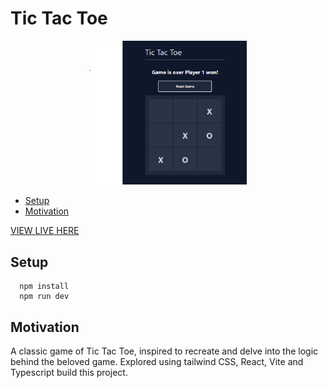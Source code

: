 # Tic Tac Toe

[<p align="center"><img src="https://github.com/moj124/tic-tac-toe/blob/main/public/tictactoe.png" width="50%"/><p>](https://polite-flan-dd06a0.netlify.app/)
    
- [Setup](#setup)
- [Motivation](#motivation)

 [VIEW LIVE HERE](https://polite-flan-dd06a0.netlify.app/) 
## Setup
```
  npm install
  npm run dev
```

## Motivation
  A classic game of Tic Tac Toe, inspired to recreate and delve into the logic behind the beloved game. Explored using tailwind CSS, React, Vite and Typescript build this project.

